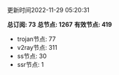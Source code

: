 更新时间2022-11-29 05:20:31

**总订阅: 73**
**总节点: 1267**
**有效节点: 419**
- trojan节点: 77
- v2ray节点: 311
- ss节点: 30
- ssr节点: 1
